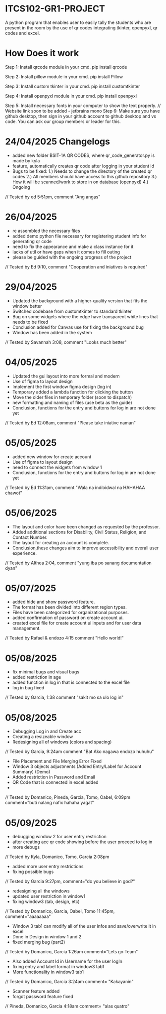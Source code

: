 # ITCS102-GR1-PROJECT
A python program that enables user to easily tally the students who are present in the room by the use of qr codes integrating tkinter, openpyxl, qr codes and excel.

# How Does it work
Step 1:
    Install qrcode module in your cmd.
        pip install qrcode

Step 2:
    Install pillow module in your cmd.
        pip install Pillow

Step 3:
    Install custom tkinter in your cmd.
        pip install customtkinter

Step 4:
    Install openpyxl module in your cmd.
        pip install openpyxl

Step 5:
    Install necessary fonts in your computer to show the text properly.
        // Website link soon to be added
        - jetbrains mono
Step 6:
    Make sure you have github desktop, then sign in your github account to github desktop and vs code.
        You can ask our group members or leader for this.

# 24/04/2025 Changelogs
- added new folder BSIT-1A QR CODES, where qr_code_generator.py is made by kyla
- feature, automatically creates qr code after logging in your student id
- Bugs to be fixed: 
    1.) Needs to change the directory of the created qr codes
    2.) All members should have access to this github repository
    3.) How it will be scanned/work to store in on database (openpyxl)
    4.) Ongoing

// Tested by ed 5:51pm, comment "Ang angas"

# 26/04/2025
- re assembled the necessary files
- added demo python file necessary for registering student info for generating qr code
- need to fix the appearance and make a class instance for it
- lacks of util or have gaps when it comes to fill outing
- please be guided with the ongoing progress of the project

// Tested by Ed 9:10, comment "Cooperation and iniatives is required"

# 29/04/2025 
- Updated the background with a higher-quality version that fits the window better
- Switched codebase from customtkinter to standard tkinter
- Bug on some widgets where the edge have transparent white lines that needs to be fixed 
- Conclusion added for Canvas use for fixing the background bug
- Window has been added in the system

// Tested by Savannah 3:08, comment "Looks much better"

# 04/05/2025 
- Updated the gui layout into more formal and modern
- Use of figma to layout design
- Implement the first window figma design (log in)
- Temporary added a lambda function for clicking the button
- Move the older files in temporary folder (soon to dispatch)
- new formatting and naming of files (use beta as the guide)
- Conclusion, functions for the entry and buttons for log in are not done yet

// Tested by Ed 12:08am, comment "Please take iniative naman"

# 05/05/2025 
- added new window for create account
- Use of figma to layout design
- need to connect the widgets from window 1
- Conclusion, functions for the entry and buttons for log in are not done yet

// Tested by Ed 11:31am, comment "Wala na indibidwal na HAHAHAA chawot"

# 05/06/2025
- The layout and color have been changed as requested by the professor.
- Added additional sections for Disability, Civil Status, Religion, and Contact Number.
- The layout for creating an account is complete.
- Conclusion,these changes aim to improve accessibility and overall user experience.

// Tested by Althea 2:04, comment "yung iba po sanang documentation dyan"

# 05/07/2025
- added hide and show password feature.
- The format has been divided into different region types.
- Files have been categorized for organizational purposes.
- added confirmation of password on create account ui.
- created excel file for create account ui inputs and for user data management.

// Tested by Rafael & endozo 4:15 comment "Hello world!"

# 05/08/2025
- fix minimal bugs and visual bugs
- added restriction in age
- added function in log in that is connected to the excel file
- log in bug fixed


// Tested by Garcia, 1:38 comment "sakit mo sa ulo log in"


# 05/08/2025

- Debugging Log in and Create acc
- Creating a resizeable window
- Redesigning all of windows (colors and spacing)


// Tested by Garcia, 9:24am comment "Bat Ako nagawa endozo huhuhu" 

- File Placement and File Merging Error Fixed
- Window 3 objects adjustments (Added Entry/Label for Account Summary) (Demo)
- Added restriction in Password and Email
- QR Code that is connected in excel added
- 
//  Tested by Domanico, Pineda, Garcia, Tomo, Oabel, 6:09pm comment="buti nalang nafix hahaha yagat"


# 05/09/2025

- debugging window 2 for user entry restriction
- after creating acc qr code showing before the user proceed to log in
- more debugs

// Tested by Kyla, Domanico, Tomo, Garcia 2:08pm 

- added more user entry restrictions
- fixing possible bugs

// Tested by Garcia 9:27pm, comment="do you believe in god?"

- redesigning all the windows
- updated user restriction in window1
- fixing window3 (tab, design, etc)

// Tested by Domanico, Garcia, Oabel, Tomo 11:45pm, comment="aaaaaaaa"

- Window 3 tab1 can modify all of the user infos and save/overwrite it in excel
- Done in Design in window 1 and 2
- fixed merging bug (part2)

// Tested by Domanico, Garcia 1:26am comment="Lets go Team"

- Also added Account Id in Username for the user logIn
- fixing entry and label format in window3 tab1
- More functionality in window3 tab1

// Tested by Domanico, Garcia 3:24am comment= "Kakayanin"

- Scanner feature added  
- forgot password feature fixed

// Pineda, Domanico, Garcia 4:18am comment= "alas quatro"




